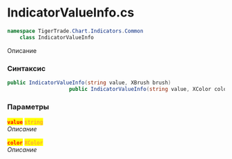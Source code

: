 
# IndicatorValueInfo.cs
```csharp
namespace TigerTrade.Chart.Indicators.Common  
    class IndicatorValueInfo
```

Описание

### Синтаксис
```csharp
public IndicatorValueInfo(string value, XBrush brush)
                    public IndicatorValueInfo(string value, XColor color)
```

### Параметры  
<mark style="color:red;">**`value`**</mark> <mark style="color:coral;">`string`</mark>  
 *Описание*  
  
<mark style="color:red;">**`color`**</mark> <mark style="color:coral;">`XColor`</mark>  
 *Описание*  
  

                    
                    